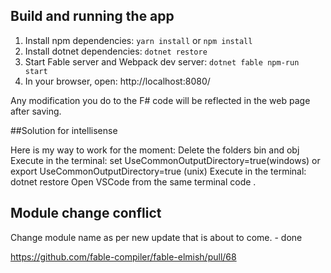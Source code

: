 ## Build and running the app

1. Install npm dependencies: `yarn install` or `npm install`
2. Install dotnet dependencies: `dotnet restore`
3. Start Fable server and Webpack dev server: `dotnet fable npm-run start`
4. In your browser, open: http://localhost:8080/

Any modification you do to the F# code will be reflected in the web page after saving.




##Solution for intellisense

Here is my way to work for the moment:
Delete the folders bin and obj
Execute in the terminal: set UseCommonOutputDirectory=true(windows) or export UseCommonOutputDirectory=true (unix)
Execute in the terminal: dotnet restore
Open VSCode from the same terminal code .


## Module change conflict

Change module name as per new update that is about to come. - done

https://github.com/fable-compiler/fable-elmish/pull/68